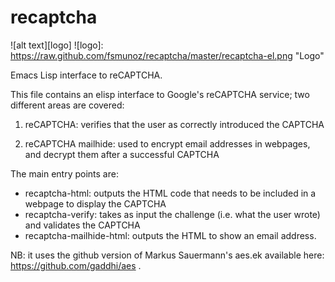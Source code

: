 recaptcha
=========

![alt text][logo]
![logo]: https://raw.github.com/fsmunoz/recaptcha/master/recaptcha-el.png "Logo"

Emacs Lisp interface to reCAPTCHA.

This file contains an elisp interface to Google's reCAPTCHA
service; two different areas are covered:

1) reCAPTCHA: verifies that the user as correctly introduced the CAPTCHA

2) reCAPTCHA mailhide: used to encrypt email addresses in webpages, and decrypt them after a successful CAPTCHA

The main entry points are:

* recaptcha-html: outputs the HTML code that needs to be included in a webpage to display the CAPTCHA
* recaptcha-verify: takes as input the challenge (i.e. what the user wrote) and validates the CAPTCHA
* recaptcha-mailhide-html: outputs the HTML to show an email address.

NB: it uses the github version of Markus Sauermann's aes.ek available here: https://github.com/gaddhi/aes .
